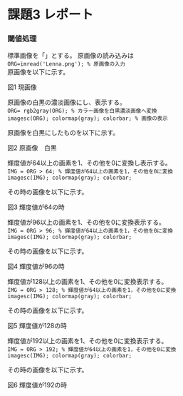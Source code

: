# 課題3 レポート
### 閾値処理

標準画像を「」とする。
原画像の読み込みは  
`ORG=imread('Lenna.png'); % 原画像の入力`  
原画像を以下に示す。

図1 現画像

原画像の白黒の濃淡画像にし、表示する。  
`ORG= rgb2gray(ORG); % カラー画像を白黒濃淡画像へ変換`  
`imagesc(ORG); colormap(gray); colorbar; % 画像の表示`

原画像を白黒にしたものを以下に示す。

図2 原画像　白黒

輝度値が64以上の画素を1、その他を0に変換し表示する。  
`IMG = ORG > 64; % 輝度値が64以上の画素を1，その他を0に変換`  
`imagesc(IMG); colormap(gray); colorbar;`  

その時の画像を以下に示す。

図3 輝度値が64の時

輝度値が96以上の画素を1、その他を0に変換表示する。  
`IMG = ORG > 96; % 輝度値が64以上の画素を1，その他を0に変換`  
`imagesc(IMG); colormap(gray); colorbar;`  

その時の画像を以下に示す。

図4 輝度値が96の時

輝度値が128以上の画素を1、その他を0に変換表示する。  
`IMG = ORG > 128; % 輝度値が64以上の画素を1，その他を0に変換`  
`imagesc(IMG); colormap(gray); colorbar;`  

その時の画像を以下に示す。

図5 輝度値が128の時

輝度値が192以上の画素を1、その他を0に変換表示する。  
`IMG = ORG > 192; % 輝度値が64以上の画素を1，その他を0に変換`  
`imagesc(IMG); colormap(gray); colorbar;`  

その時の画像を以下に示す。

図6 輝度値が192の時
